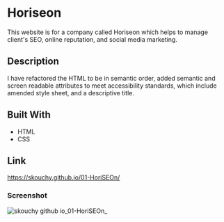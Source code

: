 # Horiseon
This website is for a company called Horiseon which helps to manage client's SEO, online reputation, and social media marketing.

## Description
I have refactored the HTML to be in semantic order, added semantic and screen readable attributes to meet accessibility standards, which include amended style sheet, and a descriptive title.

## Built With
* HTML
* CSS

## Link
https://skouchy.github.io/01-HoriSEOn/

### Screenshot
![skouchy github io_01-HoriSEOn_](https://user-images.githubusercontent.com/119292219/211183839-3437150f-7549-4844-8ad8-bea94bba638c.png)
